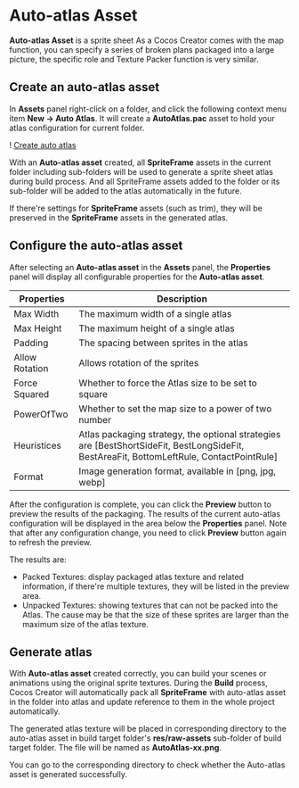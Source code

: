 # Auto-atlas Asset

**Auto-atlas Asset** is a sprite sheet As a Cocos Creator comes with the map function, you can specify a series of broken plans packaged into a large picture, the specific role and Texture Packer function is very similar.

## Create an auto-atlas asset

In **Assets** panel right-click on a folder, and click the following context menu item **New -> Auto Atlas**. It will create a **AutoAtlas.pac** asset to hold your atlas configuration for current folder.

! [Create auto atlas](auto-atlas/create-auto-atlas.png)

With an **Auto-atlas asset** created, all **SpriteFrame** assets in the current folder including sub-folders will be used to generate a sprite sheet atlas during build process.  And all SpriteFrame assets added to the folder or its sub-folder will be added to the atlas automatically in the future.

If there're settings for **SpriteFrame** assets (such as trim), they will be preserved in the **SpriteFrame** assets in the generated atlas.

## Configure the auto-atlas asset

After selecting an **Auto-atlas asset** in the **Assets** panel, the **Properties** panel will display all configurable properties for the **Auto-atlas asset**.

| Properties | Description
| -------------- | ----------- |
| Max Width  |The maximum width of a single atlas
| Max Height | The maximum height of a single atlas
| Padding | The spacing between sprites in the atlas
| Allow Rotation | Allows rotation of the sprites
| Force Squared | Whether to force the Atlas size to be set to square
| PowerOfTwo | Whether to set the map size to a power of two number
| Heuristices | Atlas packaging strategy, the optional strategies are [BestShortSideFit, BestLongSideFit, BestAreaFit, BottomLeftRule, ContactPointRule]
| Format | Image generation format, available in [png, jpg, webp]

After the configuration is complete, you can click the **Preview** button to preview the results of the packaging. The results of the current auto-atlas configuration will be displayed in the area below the **Properties** panel.
Note that after any configuration change, you need to click **Preview** button again to refresh the preview.

The results are:

- Packed Textures: display packaged atlas texture and related information, if there're multiple textures, they will be listed in the preview area.
- Unpacked Textures: showing textures that can not be packed into the Atlas. The cause may be that the size of these sprites are larger than the maximum size of the atlas texture.

## Generate atlas

With **Auto-atlas asset** created correctly, you can build your scenes or animations using the original sprite textures. During the **Build** process, Cocos Creator will automatically pack all **SpriteFrame** with auto-atlas asset in the folder into atlas and update reference to them in the whole project automatically.

The generated atlas texture will be placed in corresponding directory to the auto-atlas asset in build target folder's **res/raw-assets** sub-folder of build target folder. The file will be named as  **AutoAtlas-xx.png**.

You can go to the corresponding directory to check whether the Auto-atlas asset is generated successfully.